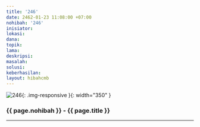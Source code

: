 ```yaml
---
title: '246'
date: 2462-01-23 11:08:00 +07:00
nohibah: '246'
inisiator:
lokasi:
dana:
topik:
lama:
deskripsi:
masalah:
solusi:
keberhasilan:
layout: hibahcmb
---
```


![246](/static/img/hibahcmb/246.png){: .img-responsive }{: width="350" }

### {{ page.nohibah }} - {{ page.title }}

---
